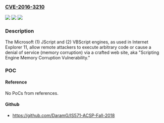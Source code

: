 ### [CVE-2016-3210](https://cve.mitre.org/cgi-bin/cvename.cgi?name=CVE-2016-3210)
![](https://img.shields.io/static/v1?label=Product&message=n%2Fa&color=blue)
![](https://img.shields.io/static/v1?label=Version&message=n%2Fa&color=blue)
![](https://img.shields.io/static/v1?label=Vulnerability&message=n%2Fa&color=brighgreen)

### Description

The Microsoft (1) JScript and (2) VBScript engines, as used in Internet Explorer 11, allow remote attackers to execute arbitrary code or cause a denial of service (memory corruption) via a crafted web site, aka "Scripting Engine Memory Corruption Vulnerability."

### POC

#### Reference
No PoCs from references.

#### Github
- https://github.com/DaramG/IS571-ACSP-Fall-2018

